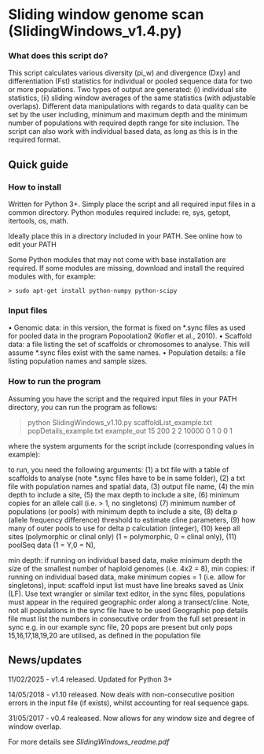 # Sliding window genome scan (SlidingWindows_v1.4.py)

### What does this script do?

This script calculates various diversity (pi_w) and divergence (Dxy) and differentiation (Fst) statistics for individual or pooled sequence data for two or more populations. Two types of output are generated: (i) individual site statistics, (ii) sliding window averages of the same statistics (with adjustable overlaps). Different data manipulations with regards to data quality can be set by the user including, minimum and maximum depth and the minimum number of populations with required depth range for site inclusion. The script can also work with individual based data, as long as this is in the required format.

## Quick guide

### How to install

Written for Python 3+. Simply place the script and all required input files in a common directory. Python modules required include: re, sys, getopt, itertools, os, math.

Ideally place this in a directory included in your PATH. See online how to edit your PATH 

Some Python modules that may not come with base installation are required. If some modules are missing, download and install the required modules with, for example:

	> sudo apt-get install python-numpy python-scipy

### Input files

•	Genomic data: in this version, the format is fixed on *.sync files as used for pooled data in the program Popoolation2 (Kofler et al., 2010).
•	Scaffold data: a file listing the set of scaffolds or chromosomes to analyse. This will assume *.sync files exist with the same names.
•	Population details: a file listing population names and sample sizes.

### How to run the program

Assuming you have the script and the required input files in your PATH directory, you can run the program as follows:

> python SlidingWindows_v1.10.py scaffoldList_example.txt popDetails_example.txt example_out 15 200 2 2 10000 0 1 0 0 1

where the system arguments for the script include (corresponding values in example):

to run, you need the following arguments: 
(1) a txt file with a table of scaffolds to analyse (note *.sync files have to be in same folder), 
(2) a txt file with population names and spatial data, 
(3) output file name,
(4) the min depth to include a site, 
(5) the max depth to include a site, 
(6) minimum copies for an allele call (i.e. > 1, no singletons)
(7) minimum number of populations (or pools) with minimum depth to include a site, 
(8) delta p (allele frequency difference) threshold to estimate cline parameters, 
(9) how many of outer pools to use for delta p calculation (integer), 
(10) keep all sites (polymorphic or clinal only) (1 = polymorphic, 0 = clinal only),
(11) poolSeq data (1 = Y,0 = N),

min depth: if running on individual based data, make minimum depth the size of the smallest number of haploid genomes (i.e. 4x2 = 8),
min copies: if running on individual based data, make minimum copies = 1 (i.e. allow for singletons),
input: scaffold input list must have line breaks saved as Unix (LF). Use text wrangler or similar text editor,
      in the sync files, populations must appear in the required geographic order along a transect/cline. 
Note, not all populations in the sync file have to be used
Geographic pop details file must list the numbers in consecutive order from the full set present in sync
   e.g. in our example sync file, 20 pops are present but only pops 15,16,17,18,19,20 are utilised, as defined in the population file


## News/updates

11/02/2025 - v1.4 released. Updated for Python 3+

14/05/2018 - v1.10 released. Now deals with non-consecutive position errors in the input file (if exists), whilst accounting for real sequence gaps.

31/05/2017 - v0.4 realeased. Now allows for any window size and degree of window overlap. 

For more details see *SlidingWindows_readme.pdf*
